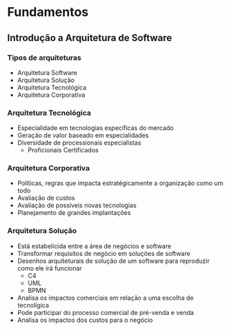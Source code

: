 # Fundamentos

## Introdução a Arquitetura de Software

### Tipos de arquiteturas

* Arquitetura Software
* Arquitetura Solução
* Arquitetura Tecnológica
* Arquitetura Corporativa

### Arquitetura Tecnológica

* Especialidade em tecnologias específicas do mercado
* Geração de valor baseado em especialidades
* Diversidade de processionais especialistas
  * Proficionais Certificados

### Arquitetura Corporativa

* Políticas, regras que impacta estratégicamente a organização como um todo
* Avaliação de custos
* Avaliação de possíveis novas tecnologias
* Planejamento de grandes implantações

### Arquitetura Solução

* Está estabelicida entre a área de negócios e software
* Transformar requisitos de negócio em soluções de software
* Desenhos arquiteturais de solução de um software para reproduzir como ele irá funcionar
  * C4
  * UML
  * BPMN
* Analisa os impactos comerciais em relação a uma escolha de tecnolígica
* Pode participar do processo comercial de pré-venda e venda
* Analisa os impactos dos custos para o negócio

